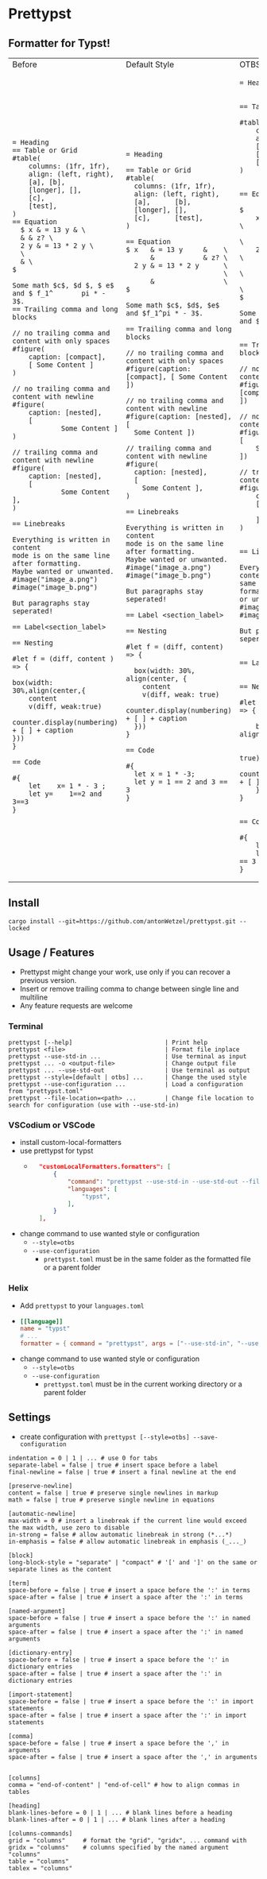 # Prettypst


## Formatter for Typst!


<table>
<tr>
<td> Before </td> <td> Default Style </td> <td> OTBS Style </td>
</tr>
<tr>
<td> 

```typst
= Heading
== Table or Grid
#table(
    columns: (1fr, 1fr),
    align: (left, right),
    [a], [b],
    [longer], [],
    [c],
    [test],
)
== Equation
  $ x & = 13 y & \
  & & z? \
  2 y & = 13 * 2 y \
  \
  & \
$

Some math $c$, $d $, $ e$ and $ f_1^       pi * - 3$.
== Trailing comma and long blocks

// no trailing comma and content with only spaces
#figure(
    caption: [compact],
    [ Some Content ]
)

// no trailing comma and content with newline
#figure(
    caption: [nested],
    [
            Some Content ]
)

// trailing comma and content with newline
#figure(
    caption: [nested],
    [
            Some Content ],
)

== Linebreaks

Everything is written in content
mode is on the same line after formatting.
Maybe wanted or unwanted.
#image("image_a.png")
#image("image_b.png")

But paragraphs stay seperated!

== Label<section_label>

== Nesting

#let f = (diff, content ) => {

box(width: 30%,align(center,{
    content
    v(diff, weak:true)
    counter.display(numbering) + [ ] + caption
}))
}

== Code

#{
    let    x= 1 * - 3 ;
    let y=    1==2 and 3==3 
}
```

</td>
<td>

```typst
= Heading

== Table or Grid
#table(
  columns: (1fr, 1fr),
  align: (left, right),
  [a],      [b],
  [longer], [],
  [c],      [test],
)

== Equation
$ x   & = 13 y     &    \
      &            & z? \
  2 y & = 13 * 2 y      \
                        \
      &                 \ $

Some math $c$, $d$, $e$ and $f_1^pi * - 3$.

== Trailing comma and long blocks

// no trailing comma and content with only spaces
#figure(caption: [compact], [ Some Content ])

// no trailing comma and content with newline
#figure(caption: [nested], [
  Some Content ])

// trailing comma and content with newline
#figure(
  caption: [nested],
  [
    Some Content ],
)

== Linebreaks

Everything is written in content
mode is on the same line after formatting.
Maybe wanted or unwanted.
#image("image_a.png")
#image("image_b.png")

But paragraphs stay seperated!

== Label <section_label>

== Nesting

#let f = (diff, content) => {

  box(width: 30%, align(center, {
    content
    v(diff, weak: true)
    counter.display(numbering) + [ ] + caption
  }))
}

== Code

#{
  let x = 1 * -3;
  let y = 1 == 2 and 3 == 3
}
```

</td>
<td> 

```typst
= Heading


== Table or Grid

#table(
	columns: (1fr, 1fr),
	align: (left, right),
	[a],      [b],
	[longer], [],
	[c],      [test],
)


== Equation

$
	x   & = 13 y     &    \
	    &            & z? \
	2 y & = 13 * 2 y      \
	                      \
	    &                 \
$

Some math $c$, $d$, $e$ and $f_1^pi * - 3$.


== Trailing comma and long blocks

// no trailing comma and content with only spaces
#figure(caption: [compact], [ Some Content ])

// no trailing comma and content with newline
#figure(caption: [nested], [
	Some Content
])

// trailing comma and content with newline
#figure(
	caption: [nested],
	[
		Some Content
	],
)


== Linebreaks

Everything is written in content mode is on the same line after formatting. Maybe wanted or unwanted. #image("image_a.png") #image("image_b.png")

But paragraphs stay seperated!


== Label <section_label>


== Nesting

#let f = (diff, content) => {

	box(width: 30%, align(center, {
		content
		v(diff, weak: true)
		counter.display(numbering) + [ ] + caption
	}))
}


== Code

#{
	let x = 1 * -3;
	let y = 1 == 2 and 3 == 3
}
```

</td>
</tr>
</table>


## Install

	cargo install --git=https://github.com/antonWetzel/prettypst.git --locked

## Usage / Features

- Prettypst might change your work, use only if you can recover a previous version.
- Insert or remove trailing comma to change between single line and multiline
- Any feature requests are welcome

### Terminal

	prettypst [--help]                          | Print help
	prettypst <file>                            | Format file inplace
	prettypst --use-std-in ...                  | Use terminal as input
	prettypst ... -o <output-file>              | Change output file
	prettypst ... --use-std-out                 | Use terminal as output
	prettypst --style=[default | otbs] ...      | Change the used style
	prettypst --use-configuration ...           | Load a configuration from "prettypst.toml"
	prettypst --file-location=<path> ...        | Change file location to search for configuration (use with --use-std-in)

### VSCodium or VSCode

- install custom-local-formatters
- use prettypst for typst
	- ```json
		"customLocalFormatters.formatters": [
			{
				"command": "prettypst --use-std-in --use-std-out --file-location=${file}",
				"languages": [
					"typst",
				],
			}
		],
   		```
- change command to use wanted style or configuration
	- `--style=otbs`
	- `--use-configuration`
		- `prettypst.toml` must be in the same folder as the formatted file or a parent folder

### Helix

- Add `prettypst` to your `languages.toml`
- ```toml
  [[language]]
  name = "typst"
  # ...
  formatter = { command = "prettypst", args = ["--use-std-in", "--use-std-out"] }
  ```
- change command to use wanted style or configuration
	- `--style=otbs`
	- `--use-configuration`
		- `prettypst.toml` must be in the current working directory or a parent folder

## Settings

- create configuration with `prettypst [--style=otbs] --save-configuration`

```gdscript
indentation = 0 | 1 | ... # use 0 for tabs
separate-label = false | true # insert space before a label
final-newline = false | true # insert a final newline at the end

[preserve-newline]
content = false | true # preserve single newlines in markup
math = false | true # preserve single newline in equations

[automatic-newline]
max-width = 0 # insert a linebreak if the current line would exceed the max width, use zero to disable 
in-strong = false # allow automatic linebreak in strong (*...*)
in-emphasis = false # allow automatic linebreak in emphasis (_..._)

[block]
long-block-style = "separate" | "compact" # '[' and ']' on the same or separate lines as the content

[term]
space-before = false | true # insert a space before the ':' in terms
space-after = false | true # insert a space after the ':' in terms

[named-argument]
space-before = false | true # insert a space before the ':' in named arguments
space-after = false | true # insert a space after the ':' in named arguments

[dictionary-entry]
space-before = false | true # insert a space before the ':' in dictionary entries
space-after = false | true # insert a space after the ':' in dictionary entries

[import-statement]
space-before = false | true # insert a space before the ':' in import statements
space-after = false | true # insert a space after the ':' in import statements

[comma]
space-before = false | true # insert a space before the ',' in arguments
space-after = false | true # insert a space after the ',' in arguments


[columns]
comma = "end-of-content" | "end-of-cell" # how to align commas in tables

[heading]
blank-lines-before = 0 | 1 | ... # blank lines before a heading
blank-lines-after = 0 | 1 | ... # blank lines after a heading

[columns-commands]
grid = "columns"     # format the "grid", "gridx", ... command with
gridx = "columns"    # columns specified by the named argument "columns"
table = "columns"
tablex = "columns"
```
